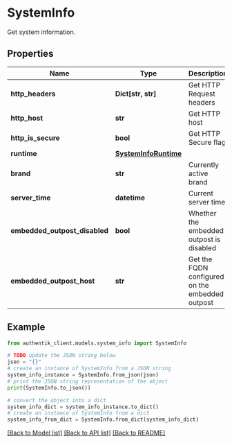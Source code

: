 # SystemInfo

Get system information.

## Properties

Name | Type | Description | Notes
------------ | ------------- | ------------- | -------------
**http_headers** | **Dict[str, str]** | Get HTTP Request headers | [readonly] 
**http_host** | **str** | Get HTTP host | [readonly] 
**http_is_secure** | **bool** | Get HTTP Secure flag | [readonly] 
**runtime** | [**SystemInfoRuntime**](SystemInfoRuntime.md) |  | 
**brand** | **str** | Currently active brand | [readonly] 
**server_time** | **datetime** | Current server time | [readonly] 
**embedded_outpost_disabled** | **bool** | Whether the embedded outpost is disabled | [readonly] 
**embedded_outpost_host** | **str** | Get the FQDN configured on the embedded outpost | [readonly] 

## Example

```python
from authentik_client.models.system_info import SystemInfo

# TODO update the JSON string below
json = "{}"
# create an instance of SystemInfo from a JSON string
system_info_instance = SystemInfo.from_json(json)
# print the JSON string representation of the object
print(SystemInfo.to_json())

# convert the object into a dict
system_info_dict = system_info_instance.to_dict()
# create an instance of SystemInfo from a dict
system_info_from_dict = SystemInfo.from_dict(system_info_dict)
```
[[Back to Model list]](../README.md#documentation-for-models) [[Back to API list]](../README.md#documentation-for-api-endpoints) [[Back to README]](../README.md)


